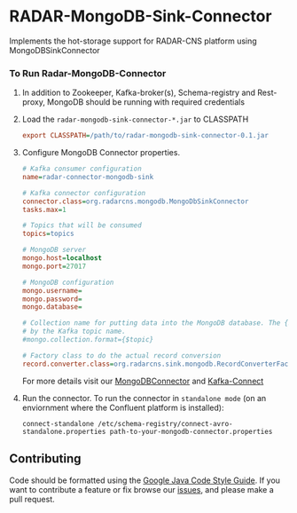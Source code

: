 # RADAR-MongoDB-Sink-Connector

Implements the hot-storage support for RADAR-CNS platform using MongoDBSinkConnector

### To Run Radar-MongoDB-Connector

1. In addition to Zookeeper, Kafka-broker(s), Schema-registry and Rest-proxy, MongoDB should be running with required credentials
2. Load the `radar-mongodb-sink-connector-*.jar` to CLASSPATH
    
    ```ini
    export CLASSPATH=/path/to/radar-mongodb-sink-connector-0.1.jar
    ```
      
3. Configure MongoDB Connector properties.

    ```ini
    # Kafka consumer configuration
    name=radar-connector-mongodb-sink

    # Kafka connector configuration
    connector.class=org.radarcns.mongodb.MongoDbSinkConnector
    tasks.max=1

    # Topics that will be consumed
    topics=topics

    # MongoDB server
    mongo.host=localhost
    mongo.port=27017

    # MongoDB configuration
    mongo.username=
    mongo.password=
    mongo.database=

    # Collection name for putting data into the MongoDB database. The {$topic} token will be replaced
    # by the Kafka topic name.
    #mongo.collection.format={$topic}

    # Factory class to do the actual record conversion
    record.converter.class=org.radarcns.sink.mongodb.RecordConverterFactoryRadar
    ```
    For more details visit our [MongoDBConnector](https://github.com/RADAR-CNS/RADAR-MongoDbConnector) and [Kafka-Connect](http://docs.confluent.io/3.1.2/connect/quickstart.html)
   
4. Run the connector. To run the connector in `standalone mode` (on an enviornment where the Confluent platform is installed):
   
    ```shell
    connect-standalone /etc/schema-registry/connect-avro-standalone.properties path-to-your-mongodb-connector.properties
    ```   
   
## Contributing
Code should be formatted using the [Google Java Code Style Guide](https://google.github.io/styleguide/javaguide.html).
If you want to contribute a feature or fix browse our [issues](https://github.com/RADAR-CNS/RADAR-MongoDB-Sink-Connector/issues), and please make a pull request.